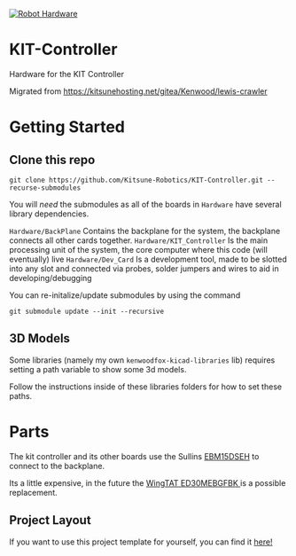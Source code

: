 [![Robot Hardware](https://github.com/Kitsune-Robotics/KIT-Controller/actions/workflows/hardware_workflow.yml/badge.svg)](https://github.com/Kitsune-Robotics/KIT-Controller/actions/workflows/hardware_workflow.yml)

# KIT-Controller

Hardware for the KIT Controller

Migrated from https://kitsunehosting.net/gitea/Kenwood/lewis-crawler


# Getting Started

## Clone this repo

```shell
git clone https://github.com/Kitsune-Robotics/KIT-Controller.git --recurse-submodules
```

You will *need* the submodules as all of the boards in `Hardware` have several library dependencies.

`Hardware/BackPlane` Contains the backplane for the system, the backplane connects all other cards together.
`Hardware/KIT_Controller` Is the main processing unit of the system, the core computer where this code (will eventually) live
`Hardware/Dev_Card` Is a development tool, made to be slotted into any slot and connected via probes, solder jumpers and wires to aid in developing/debugging

You can re-initalize/update submodules by using the command

```shell
git submodule update --init --recursive
```

## 3D Models

Some libraries (namely my own `kenwoodfox-kicad-libraries` lib) requires setting a path variable to show some 3d models.

Follow the instructions inside of these libraries folders for how to set these paths.


# Parts

The kit controller and its other boards use the Sullins [EBM15DSEH](https://www.digikey.com/en/products/detail/sullins-connector-solutions/EBM15DSEH/927297) to connect to the backplane.

Its a little expensive, in the future the [WingTAT ED30MEBGFBK ](https://www.lcsc.com/product-detail/Card-Edge-Connectors_WingTAT-ED30MEBGFBK_C5242012.html) is a possible replacement.


## Project Layout

If you want to use this project template for yourself, you can find it [here!](https://{{cookiecutter.gitprovider}}.com/KenwoodFox/Project-Template)

